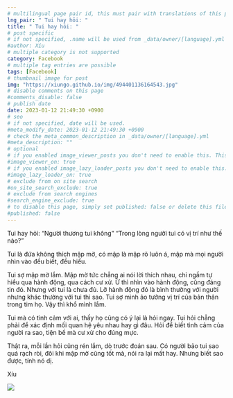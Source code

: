 ```yaml
---
# multilingual page pair id, this must pair with translations of this page. (This name must be unique)
lng_pair: " Tui hay hỏi: "
title: " Tui hay hỏi: "
# post specific
# if not specified, .name will be used from _data/owner/[language].yml
#author: Xíu
# multiple category is not supported
category: Facebook
# multiple tag entries are possible
tags: [Facebook]
# thumbnail image for post
img: "https://xiungo.github.io/img/494401136164543.jpg"
# disable comments on this page
#comments_disable: false
# publish date
date: 2023-01-12 21:49:30 +0900
# seo
# if not specified, date will be used.
#meta_modify_date: 2023-01-12 21:49:30 +0900
# check the meta_common_description in _data/owner/[language].yml
#meta_description: ""
# optional
# if you enabled image_viewer_posts you don't need to enable this. This is only if image_viewer_posts = false
#image_viewer_on: true
# if you enabled image_lazy_loader_posts you don't need to enable this. This is only if image_lazy_loader_posts = false
#image_lazy_loader_on: true
# exclude from on site search
#on_site_search_exclude: true
# exclude from search engines
#search_engine_exclude: true
# to disable this page, simply set published: false or delete this file
#published: false
---
```

Tui hay hỏi:
 “Người thương tui không”
“Trong lòng người tui có vị trí như thế nào?”

Tui là đứa không thích mập mờ, có mập là mập rõ luôn á, mập mà mọi người nhìn vào đều biết, đều hiểu.

Tui sợ mập mờ lắm. Mập mờ tức chẳng ai nói lời thích nhau, chỉ ngầm tự hiểu qua hành động, qua cách cư xử. Ừ thì nhìn vào hành động, cũng đáng tin đó. Nhưng với tui là chưa đủ. Lỡ hành động đó là bình thường với người nhưng khác thường với tui thì sao. Tui sợ mình ảo tưởng vị trí của bản thân trong tim họ. Vậy thì khổ mình lắm.

Tui mà có tình cảm với ai, thấy họ cũng có ý lại là hỏi ngay. Tui hỏi chẳng phải để xác định mối quan hệ yêu nhau hay gì đâu. Hỏi để biết tình cảm của người ra sao, tiện bề mà cư xử cho đúng mực.

Thật ra, mỗi lần hỏi cũng rén lắm, dò trước đoán sau. Có người bảo tui sao quá rạch ròi, đôi khi mập mờ cũng tốt mà, nói ra lại mất hay. Nhưng biết sao được, tính nó dị.

Xíu
<!-- outline-end -->
<img src= "https://xiungo.github.io/img/494401136164543.jpg">
